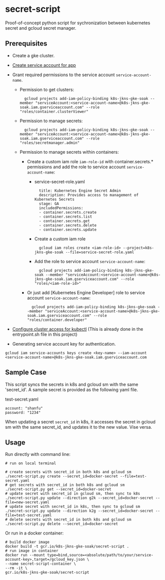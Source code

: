 # secret-script
Proof-of-concept python script for sychronization between kubernetes secret and gcloud secret manager.

## Prerequisites
- Create a gke cluster.

- [Create service account for app](https://cloud.google.com/docs/authentication/production#command-line)

- Grant required permissions to the service account `service-account-name`.

	- Permission to get clusters:

		    gcloud projects add-iam-policy-binding k8s-jkns-gke-soak --member "serviceAccount:<service-account-name>@k8s-jkns-gke-soak.iam.gserviceaccount.com" --role "roles/container.clusterViewer"
	
	- Permission to manage secrets:

		    gcloud projects add-iam-policy-binding k8s-jkns-gke-soak --member "serviceAccount:<service-account-name>@k8s-jkns-gke-soak.iam.gserviceaccount.com" --role "roles/secretmanager.admin"

	- Permission to manage secrets within containers:

		- Create a custom iam role `iam-role-id` with container.secrets.* permissions and add the role to service account `service-account-name`:
			- service-secret-role.yaml

				    title: Kubernetes Engine Secret Admin
				    description: Provides access to management of Kubernetes Secrets
				    stage: GA
				    includedPermissions:
				    - container.secrets.create
				    - container.secrets.list
				    - container.secrets.get
				    - container.secrets.delete
				    - container.secrets.update
			
			- Create a custom iam role

				    gcloud iam roles create <iam-role-id> --project=k8s-jkns-gke-soak --file=service-secret-role.yaml

			- Add the role to service account `service-account-name`:

				    gcloud projects add-iam-policy-binding k8s-jkns-gke-soak --member "serviceAccount:<service-account-name>@k8s-jkns-gke-soak.iam.gserviceaccount.com" --role "roles/<iam-role-id>"

		- Or just add [Kubernetes Engine Developer] role to service account `service-account-name`:

			    gcloud projects add-iam-policy-binding k8s-jkns-gke-soak --member "serviceAccount:<service-account-name>@k8s-jkns-gke-soak.iam.gserviceaccount.com" --role "roles/container.developer"

- [Configure cluster access for kubectl](https://cloud.google.com/kubernetes-engine/docs/how-to/cluster-access-for-kubectl) (This is already done in the entrypoint.sh file in this project)

- Generating service account key for authentication.
```
gcloud iam service-accounts keys create <key-name> --iam-account <service-account-name>@k8s-jkns-gke-soak.iam.gserviceaccount.com
```

## Sample Case
This script syncs the secrets in k8s and gcloud sm with the same 'secret_id'.
A sample secret is provided as the following yaml file.

test-secret.yaml
```
account: "shanfu"
password: "1234"
```
When updating a secret `secret_id` in k8s, it accesses the secret in gcloud sm with the same secret_id, and updates it to the new value.
Vise versa.

## Usage
Run directly with command line:

```
# run on local terminal

# create secrets with secret_id in both k8s and gcloud sm
./secret-script.py create --secret_id=docker-secret --file=test-secret.yaml
# get secrets with secret_id in both k8s and gcloud sm
./secret-script.py get --secret_id=docker-secret
# update secret with secret_id in gcloud sm, then sync to k8s
./secret-script.py update --direction g2k --secret_id=docker-secret --file=new-secret.yaml
# update secret with secret_id in k8s, then sync to gcloud sm
./secret-script.py update --direction k2g --secret_id=docker-secret --file=test-secret.yaml
# delete secrets with secret_id in both k8s and gcloud sm
./secret-script.py delete --secret_id=docker-secret
```

Or run in a docker container:
```
# build docker image
docker build -t gcr.io/k8s-jkns-gke-soak/secret-script .
# run image in container
docker run --mount type=bind,source=<absolute/path/to/your/service-account-key>,target=/gcloud_key.json \
--name secret-script-container \
--rm -it \
gcr.io/k8s-jkns-gke-soak/secret-script
```
